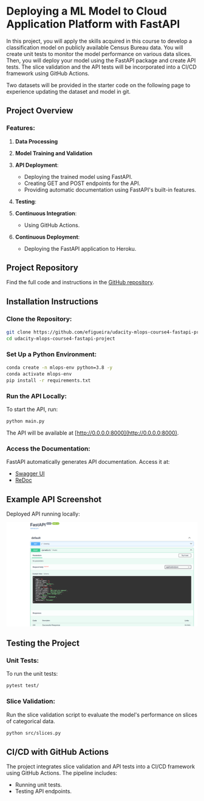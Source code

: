 # Deploying a ML Model to Cloud Application Platform with FastAPI

In this project, you will apply the skills acquired in this course to develop a classification model on publicly available Census Bureau data. You will create unit tests to monitor the model performance on various data slices. Then, you will deploy your model using the FastAPI package and create API tests. The slice validation and the API tests will be incorporated into a CI/CD framework using GitHub Actions.

Two datasets will be provided in the starter code on the following page to experience updating the dataset and model in git.

## Project Overview

### Features:
1. **Data Processing**

2. **Model Training and Validation**

3. **API Deployment**:
   - Deploying the trained model using FastAPI.
   - Creating GET and POST endpoints for the API.
   - Providing automatic documentation using FastAPI's built-in features.

4. **Testing**:

5. **Continuous Integration**:
   - Using GitHub Actions.

6. **Continuous Deployment**:
    - Deploying the FastAPI application to Heroku.

## Project Repository

Find the full code and instructions in the [GitHub repository](https://github.com/efigueira/udacity-mlops-course4-fastapi-project).

## Installation Instructions

### Clone the Repository:
```bash
git clone https://github.com/efigueira/udacity-mlops-course4-fastapi-project.git
cd udacity-mlops-course4-fastapi-project
```

### Set Up a Python Environment:
```bash
conda create -n mlops-env python=3.8 -y
conda activate mlops-env
pip install -r requirements.txt
```

### Run the API Locally:
To start the API, run:
```bash
python main.py
```
The API will be available at [http://0.0.0.0:8000](http://0.0.0.0:8000).

### Access the Documentation:
FastAPI automatically generates API documentation. Access it at:
- [Swagger UI](http://0.0.0.0:8000/docs)
- [ReDoc](http://0.0.0.0:8000/redoc)

## Example API Screenshot

Deployed API running locally:

![API Screenshot](screenshots/example.png)

## Testing the Project

### Unit Tests:
To run the unit tests:
```bash
pytest test/
```
### Slice Validation:
Run the slice validation script to evaluate the model's performance on slices of categorical data.
```bash
python src/slices.py
```

## CI/CD with GitHub Actions

The project integrates slice validation and API tests into a CI/CD framework using GitHub Actions. The pipeline includes:
- Running unit tests.
- Testing API endpoints.
